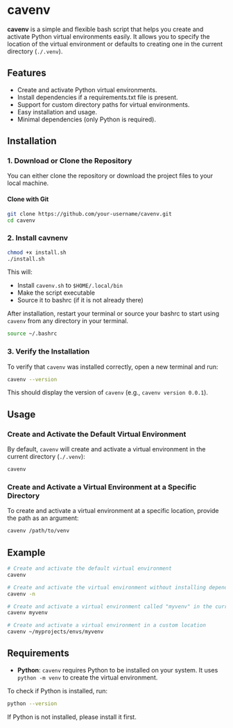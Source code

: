 # cavenv

**cavenv** is a simple and flexible bash script that helps you create and activate Python virtual environments easily.
It allows you to specify the location of the virtual environment or defaults to creating one in the current directory (`./.venv`).

## Features

- Create and activate Python virtual environments.
- Install dependencies if a requirements.txt file is present.
- Support for custom directory paths for virtual environments.
- Easy installation and usage.
- Minimal dependencies (only Python is required).

## Installation

### 1. Download or Clone the Repository

You can either clone the repository or download the project files to your local machine.

#### Clone with Git

```bash
git clone https://github.com/your-username/cavenv.git
cd cavenv
```

### 2. Install cavnenv

```bash
chmod +x install.sh
./install.sh
```

This will:

- Install `cavenv.sh` to `$HOME/.local/bin`
- Make the script executable
- Source it to bashrc (if it is not already there)

After installation, restart your terminal or source your bashrc to start using `cavenv` from any directory in your terminal.

```bash
source ~/.bashrc
```

### 3. Verify the Installation

To verify that `cavenv` was installed correctly, open a new terminal and run:

```bash
cavenv --version
```

This should display the version of `cavenv` (e.g., `cavenv version 0.0.1`).

## Usage

### Create and Activate the Default Virtual Environment

By default, `cavenv` will create and activate a virtual environment in the current directory (`./.venv`):

```bash
cavenv
```

### Create and Activate a Virtual Environment at a Specific Directory

To create and activate a virtual environment at a specific location, provide the path as an argument:

```bash
cavenv /path/to/venv
```

## Example

```bash
# Create and activate the default virtual environment
cavenv

# Create and activate the virtual environment without installing dependencies
cavenv -n

# Create and activate a virtual environment called "myvenv" in the current directory
cavenv myvenv

# Create and activate a virtual environment in a custom location
cavenv ~/myprojects/envs/myvenv
```

## Requirements

- **Python**: `cavenv` requires Python to be installed on your system. It uses `python -m venv` to create the virtual environment.

To check if Python is installed, run:

```bash
python --version
```

If Python is not installed, please install it first.
